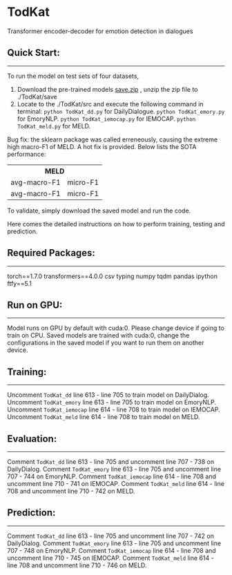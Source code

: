 # TodKat
Transformer encoder-decoder for emotion detection in dialogues

## Quick Start:
------------------------------------------------------
To run the model on test sets of four datasets,
1. Download the pre-trained models [save.zip](https://todcatsaves.s3.eu-west-2.amazonaws.com/save.zip) , unzip the zip file to ./TodKat/save
2. Locate to the ./TodKat/src and execute the following command in terminal:
    `python TodKat_dd.py` for DailyDialogue.
    `python TodKat_emory.py` for EmoryNLP.
    `python TodKat_iemocap.py` for IEMOCAP.
    `python TodKat_meld.py` for MELD. 

Bug fix: the sklearn package was called erreneously, causing the extreme high macro-F1 of MELD. A hot fix is provided. Below lists the SOTA performance:
<table>
  <tr>
 <th colspan="2">MELD</th>
  </tr>
  <tr>
 <td>avg-macro-F1</td>
 <td>micro-F1</td>
  </tr>
  <tr>
 <td>avg-macro-F1</td>
 <td>micro-F1</td>
  </tr>  
</table>

To validate, simply download the saved model and run the code.

Here comes the detailed instructions on how to perform training, testing and prediction.

## Required Packages: 
------------------------------------------------------
torch==1.7.0
transformers==4.0.0
csv
typing
numpy
tqdm
pandas
ipython
ftfy==5.1

## Run on GPU:
------------------------------------------------------
Model runs on GPU by default with cuda:0. Please change device if going to train on CPU. Saved models are trained with cuda:0, change the configurations in the saved model if you want to run them on another device.

## Training:
------------------------------------------------------
Uncomment `TodKat_dd` line 613 - line 705 to train model on DailyDialog.
Uncomment `TodKat_emory` line 613 - line 705 to train model on EmoryNLP.
Uncomment `TodKat_iemocap` line 614 - line 708 to train model on IEMOCAP.
Uncomment `TodKat_meld` line 614 - line 708 to train model on MELD.

## Evaluation:
------------------------------------------------------
Comment `TodKat_dd` line 613 - line 705 and uncomment line 707 - 738 on DailyDialog.
Comment `TodKat_emory` line 613 - line 705 and uncomment line 707 - 744 on EmoryNLP.
Comment `TodKat_iemocap` line 614 - line 708 and uncomment line 710 - 741 on IEMOCAP.
Comment `TodKat_meld` line 614 - line 708 and uncomment line 710 - 742 on MELD.

## Prediction:
------------------------------------------------------
Comment `TodKat_dd` line 613 - line 705 and uncomment line 707 - 742 on DailyDialog.
Comment `TodKat_emory` line 613 - line 705 and uncomment line 707 - 748 on EmoryNLP.
Comment `TodKat_iemocap` line 614 - line 708 and uncomment line 710 - 745 on IEMOCAP.
Comment `TodKat_meld` line 614 - line 708 and uncomment line 710 - 746 on MELD.
